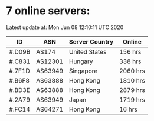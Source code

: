 # 7 online servers:

Latest update at: Mon Jun 08 12:10:11 UTC 2020

| ID | ASN | Server Country | Online |
| -- | --- | -------------- | ------ |
| #.D09B | AS174 | United States | 156 hrs |
| #.C831 | AS12301 | Hungary | 338 hrs |
| #.7F1D | AS63949 | Singapore | 2060 hrs |
| #.B6F8 | AS63888 | Hong Kong | 1810 hrs |
| #.BD3E | AS63888 | Hong Kong | 2879 hrs |
| #.2A79 | AS63949 | Japan | 1719 hrs |
| #.FC14 | AS64271 | Hong Kong | 16 hrs |

